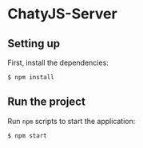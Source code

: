 # ChatyJS-Server

## Setting up

First, install the dependencies:

```shell
$ npm install
```

## Run the project

Run `npm` scripts to start the application:

```shell
$ npm start
```
